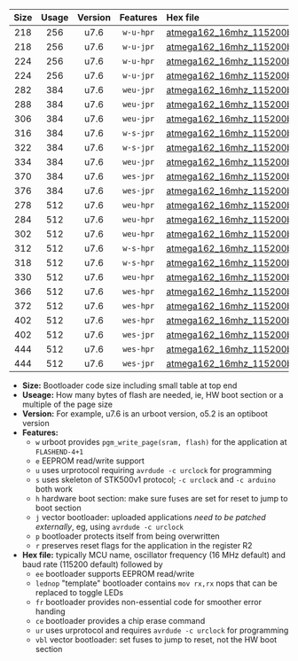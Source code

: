 |Size|Usage|Version|Features|Hex file|
|:-:|:-:|:-:|:-:|:--|
|218|256|u7.6|`w-u-hpr`|[atmega162_16mhz_115200bps_ur.hex](https://raw.githubusercontent.com/stefanrueger/urboot/main/bootloaders/atmega162/fcpu_16mhz/115200_bps/atmega162_16mhz_115200bps_ur.hex)|
|218|256|u7.6|`w-u-jpr`|[atmega162_16mhz_115200bps_ur_vbl.hex](https://raw.githubusercontent.com/stefanrueger/urboot/main/bootloaders/atmega162/fcpu_16mhz/115200_bps/atmega162_16mhz_115200bps_ur_vbl.hex)|
|224|256|u7.6|`w-u-hpr`|[atmega162_16mhz_115200bps_lednop_ur.hex](https://raw.githubusercontent.com/stefanrueger/urboot/main/bootloaders/atmega162/fcpu_16mhz/115200_bps/atmega162_16mhz_115200bps_lednop_ur.hex)|
|224|256|u7.6|`w-u-jpr`|[atmega162_16mhz_115200bps_lednop_ur_vbl.hex](https://raw.githubusercontent.com/stefanrueger/urboot/main/bootloaders/atmega162/fcpu_16mhz/115200_bps/atmega162_16mhz_115200bps_lednop_ur_vbl.hex)|
|282|384|u7.6|`weu-jpr`|[atmega162_16mhz_115200bps_ee_ur_vbl.hex](https://raw.githubusercontent.com/stefanrueger/urboot/main/bootloaders/atmega162/fcpu_16mhz/115200_bps/atmega162_16mhz_115200bps_ee_ur_vbl.hex)|
|288|384|u7.6|`weu-jpr`|[atmega162_16mhz_115200bps_ee_lednop_ur_vbl.hex](https://raw.githubusercontent.com/stefanrueger/urboot/main/bootloaders/atmega162/fcpu_16mhz/115200_bps/atmega162_16mhz_115200bps_ee_lednop_ur_vbl.hex)|
|306|384|u7.6|`weu-jpr`|[atmega162_16mhz_115200bps_ee_lednop_fr_ur_vbl.hex](https://raw.githubusercontent.com/stefanrueger/urboot/main/bootloaders/atmega162/fcpu_16mhz/115200_bps/atmega162_16mhz_115200bps_ee_lednop_fr_ur_vbl.hex)|
|316|384|u7.6|`w-s-jpr`|[atmega162_16mhz_115200bps_vbl.hex](https://raw.githubusercontent.com/stefanrueger/urboot/main/bootloaders/atmega162/fcpu_16mhz/115200_bps/atmega162_16mhz_115200bps_vbl.hex)|
|322|384|u7.6|`w-s-jpr`|[atmega162_16mhz_115200bps_lednop_vbl.hex](https://raw.githubusercontent.com/stefanrueger/urboot/main/bootloaders/atmega162/fcpu_16mhz/115200_bps/atmega162_16mhz_115200bps_lednop_vbl.hex)|
|334|384|u7.6|`weu-jpr`|[atmega162_16mhz_115200bps_ee_lednop_fr_ce_ur_vbl.hex](https://raw.githubusercontent.com/stefanrueger/urboot/main/bootloaders/atmega162/fcpu_16mhz/115200_bps/atmega162_16mhz_115200bps_ee_lednop_fr_ce_ur_vbl.hex)|
|370|384|u7.6|`wes-jpr`|[atmega162_16mhz_115200bps_ee_vbl.hex](https://raw.githubusercontent.com/stefanrueger/urboot/main/bootloaders/atmega162/fcpu_16mhz/115200_bps/atmega162_16mhz_115200bps_ee_vbl.hex)|
|376|384|u7.6|`wes-jpr`|[atmega162_16mhz_115200bps_ee_lednop_vbl.hex](https://raw.githubusercontent.com/stefanrueger/urboot/main/bootloaders/atmega162/fcpu_16mhz/115200_bps/atmega162_16mhz_115200bps_ee_lednop_vbl.hex)|
|278|512|u7.6|`weu-hpr`|[atmega162_16mhz_115200bps_ee_ur.hex](https://raw.githubusercontent.com/stefanrueger/urboot/main/bootloaders/atmega162/fcpu_16mhz/115200_bps/atmega162_16mhz_115200bps_ee_ur.hex)|
|284|512|u7.6|`weu-hpr`|[atmega162_16mhz_115200bps_ee_lednop_ur.hex](https://raw.githubusercontent.com/stefanrueger/urboot/main/bootloaders/atmega162/fcpu_16mhz/115200_bps/atmega162_16mhz_115200bps_ee_lednop_ur.hex)|
|302|512|u7.6|`weu-hpr`|[atmega162_16mhz_115200bps_ee_lednop_fr_ur.hex](https://raw.githubusercontent.com/stefanrueger/urboot/main/bootloaders/atmega162/fcpu_16mhz/115200_bps/atmega162_16mhz_115200bps_ee_lednop_fr_ur.hex)|
|312|512|u7.6|`w-s-hpr`|[atmega162_16mhz_115200bps.hex](https://raw.githubusercontent.com/stefanrueger/urboot/main/bootloaders/atmega162/fcpu_16mhz/115200_bps/atmega162_16mhz_115200bps.hex)|
|318|512|u7.6|`w-s-hpr`|[atmega162_16mhz_115200bps_lednop.hex](https://raw.githubusercontent.com/stefanrueger/urboot/main/bootloaders/atmega162/fcpu_16mhz/115200_bps/atmega162_16mhz_115200bps_lednop.hex)|
|330|512|u7.6|`weu-hpr`|[atmega162_16mhz_115200bps_ee_lednop_fr_ce_ur.hex](https://raw.githubusercontent.com/stefanrueger/urboot/main/bootloaders/atmega162/fcpu_16mhz/115200_bps/atmega162_16mhz_115200bps_ee_lednop_fr_ce_ur.hex)|
|366|512|u7.6|`wes-hpr`|[atmega162_16mhz_115200bps_ee.hex](https://raw.githubusercontent.com/stefanrueger/urboot/main/bootloaders/atmega162/fcpu_16mhz/115200_bps/atmega162_16mhz_115200bps_ee.hex)|
|372|512|u7.6|`wes-hpr`|[atmega162_16mhz_115200bps_ee_lednop.hex](https://raw.githubusercontent.com/stefanrueger/urboot/main/bootloaders/atmega162/fcpu_16mhz/115200_bps/atmega162_16mhz_115200bps_ee_lednop.hex)|
|402|512|u7.6|`wes-hpr`|[atmega162_16mhz_115200bps_ee_lednop_fr.hex](https://raw.githubusercontent.com/stefanrueger/urboot/main/bootloaders/atmega162/fcpu_16mhz/115200_bps/atmega162_16mhz_115200bps_ee_lednop_fr.hex)|
|402|512|u7.6|`wes-jpr`|[atmega162_16mhz_115200bps_ee_lednop_fr_vbl.hex](https://raw.githubusercontent.com/stefanrueger/urboot/main/bootloaders/atmega162/fcpu_16mhz/115200_bps/atmega162_16mhz_115200bps_ee_lednop_fr_vbl.hex)|
|444|512|u7.6|`wes-hpr`|[atmega162_16mhz_115200bps_ee_lednop_fr_ce.hex](https://raw.githubusercontent.com/stefanrueger/urboot/main/bootloaders/atmega162/fcpu_16mhz/115200_bps/atmega162_16mhz_115200bps_ee_lednop_fr_ce.hex)|
|444|512|u7.6|`wes-jpr`|[atmega162_16mhz_115200bps_ee_lednop_fr_ce_vbl.hex](https://raw.githubusercontent.com/stefanrueger/urboot/main/bootloaders/atmega162/fcpu_16mhz/115200_bps/atmega162_16mhz_115200bps_ee_lednop_fr_ce_vbl.hex)|

- **Size:** Bootloader code size including small table at top end
- **Useage:** How many bytes of flash are needed, ie, HW boot section or a multiple of the page size
- **Version:** For example, u7.6 is an urboot version, o5.2 is an optiboot version
- **Features:**
  + `w` urboot provides `pgm_write_page(sram, flash)` for the application at `FLASHEND-4+1`
  + `e` EEPROM read/write support
  + `u` uses urprotocol requiring `avrdude -c urclock` for programming
  + `s` uses skeleton of STK500v1 protocol; `-c urclock` and `-c arduino` both work
  + `h` hardware boot section: make sure fuses are set for reset to jump to boot section
  + `j` vector bootloader: uploaded applications *need to be patched externally*, eg, using `avrdude -c urclock`
  + `p` bootloader protects itself from being overwritten
  + `r` preserves reset flags for the application in the register R2
- **Hex file:** typically MCU name, oscillator frequency (16 MHz default) and baud rate (115200 default) followed by
  + `ee` bootloader supports EEPROM read/write
  + `lednop` "template" bootloader contains `mov rx,rx` nops that can be replaced to toggle LEDs
  + `fr` bootloader provides non-essential code for smoother error handing
  + `ce` bootloader provides a chip erase command
  + `ur` uses urprotocol and requires `avrdude -c urclock` for programming
  + `vbl` vector bootloader: set fuses to jump to reset, not the HW boot section
